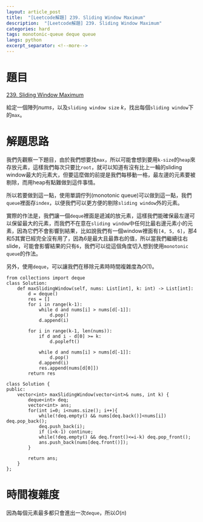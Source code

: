 ```yaml
---
layout: article_post
title:  "[Leetcode解題] 239. Sliding Window Maximum"
description:  "[Leetcode解題] 239. Sliding Window Maximum"
categories: hard 
tags: monotonic-queue deque queue
langs: python
excerpt_separator: <!--more-->
---
```


# 題目

[239. Sliding Window Maximum](https://leetcode.com/problems/sliding-window-maximum/description/)

給定一個陣列$nums$，以及`sliding window size` $k$，找出每個`sliding window`下的`max`。

<!--more-->

# 解題思路

我們先觀察一下題目，由於我們想要找`max`，所以可能會想到要用`k-size`的`heap`來存放元素，這樣我們每次只要比`root`，就可以知道有沒有比上一輪的sliding window最大的元素大，但要這麼做的前提是我們每移動一格，最左邊的元素要被剔除，而用heap有點難做到這件事情。

所以若要做到這一點，使用單調佇列(monotonic queue)可以做到這一點，我們`queue`裡面存`index`，以便我們可以更方便的剔除`sliding window`外的元素。

實際的作法是，我們讓一個`deque`裡面是遞減的放元素，這樣我們能確保最左邊可以保留最大的元素，而我們不在意在`sliding window`中任何比最右邊元素小的元素，因為它們不會影響到結果，比如說我們有一個window裡面有`[4, 5, 6]`，那4和5其實已經完全沒有用了，因為6是最大且最靠右的值，所以當我們繼續往右slide，可能會影響結果的只有`6`，我們可以從這個角度切入想到使用`monotonic queue`的作法。

另外，使用`deque`，可以讓我們在移除元素時時間複雜度為$O(1)$。

```python=
from collections import deque
class Solution:
    def maxSlidingWindow(self, nums: List[int], k: int) -> List[int]:
        d = deque()
        res = []
        for i in range(k-1):
            while d and nums[i] > nums[d[-1]]:
                d.pop()
            d.append(i)

        for i in range(k-1, len(nums)):
            if d and i - d[0] >= k:
                d.popleft()

            while d and nums[i] > nums[d[-1]]:
                d.pop()
            d.append(i)
            res.append(nums[d[0]])
        return res
```

```cpp=
class Solution {
public:
    vector<int> maxSlidingWindow(vector<int>& nums, int k) {
        deque<int> deq;
        vector<int> ans;
        for(int i=0; i<nums.size(); i++){
            while(!deq.empty() && nums[deq.back()]<nums[i]) deq.pop_back();
            deq.push_back(i);
            if (i<k-1) continue;
            while(!deq.empty() && deq.front()<=i-k) deq.pop_front();
            ans.push_back(nums[deq.front()]);
        }
        
        return ans;
    }
};
```

# 時間複雜度

因為每個元素最多都只會進出一次`deque`，所以$O(n)$